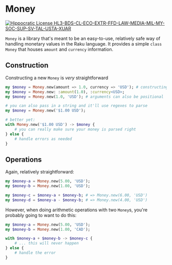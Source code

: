 # Money

[![Hippocratic License HL3-BDS-CL-ECO-EXTR-FFD-LAW-MEDIA-MIL-MY-SOC-SUP-SV-TAL-USTA-XUAR](https://img.shields.io/static/v1?label=Hippocratic%20License&message=HL3-BDS-CL-ECO-EXTR-FFD-LAW-MEDIA-MIL-MY-SOC-SUP-SV-TAL-USTA-XUAR&labelColor=5e2751&color=bc8c3d)](https://firstdonoharm.dev/version/3/0/bds-cl-eco-extr-ffd-law-media-mil-my-soc-sup-sv-tal-usta-xuar.html)

`Money` is a library that's meant to be an easy-to-use, relatively safe way of 
handling monetary values in the Raku language. It provides a simple `class Money` that
houses `amount` and `currency` information.

## Construction

Constructing a new `Money` is *very* straightforward

```raku
my $money = Money.new(amount => 1.0, currency => 'USD'); # constructing a money value
my $money = Money.new: :amount(1.0), :currency<USD>;
my $money = Money.new(1.0, 'USD'); # arguments can also be positional

# you can also pass in a string and it'll use regexes to parse
my $money = Money.new('$1.00 USD'); 

# better yet:
with Money.new('$1.00 USD') -> $money {
    # you can really make sure your money is parsed right
} else {
    # handle errors as needed
}
```

## Operations

Again, relatively straightforward:

```raku
my $money-a = Money.new(5.00, 'USD');
my $money-b = Money.new(1.00, 'USD');

my $money-c = $money-a + $money-b; # => Money.new(6.00, 'USD')
my $money-d = $money-a - $money-b; # => Money.new(4.00, 'USD')
```

However, when doing arithmetic operations with two `Money`s, you're probably going to want to
do this:

```raku
my $money-a = Money.new(5.00, 'USD');
my $money-b = Money.new(1.00, 'CAD');

with $money-a + $money-b -> $money-c {
    # ... this will never happen
} else {
    # handle the error
}
```

